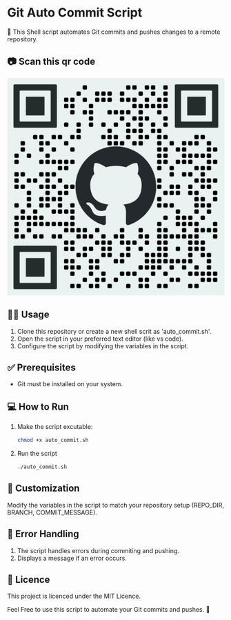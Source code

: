 # Git Auto Commit Script

🚀 This Shell script automates Git commits and pushes changes to a remote repository.

## 📷 Scan this qr code

![QR Code](qr_code.png)

## 👨‍💻 Usage

1. Clone this repository or create a new shell scrit as 'auto_commit.sh'.
2. Open the script in your preferred text editor (like vs code).
3. Configure the script by modifying the variables in the script.

## ✅ Prerequisites

- Git must be installed on your system.

## 💻 How to Run

1. Make the script excutable:
   ```bash
   chmod +x auto_commit.sh

2. Run the script
   ```bash
   ./auto_commit.sh

## 🎨 Customization

Modify the variables in the script to match your repository setup (REPO_DIR, BRANCH, COMMIT_MESSAGE).

## 🤖 Error Handling

1. The script handles errors during commiting and pushing.
2. Displays a message if an error occurs.

## 📃 Licence

This project is licenced under the MIT Licence.

Feel Free to use this script to automate your Git commits and pushes. 🎉
